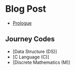 # Blog Post
* [Prologue](*/n)
## Journey Codes
* [Data Structure (DS)]
* [C Language (C)]
* [Discrete Mathematics (M)]
